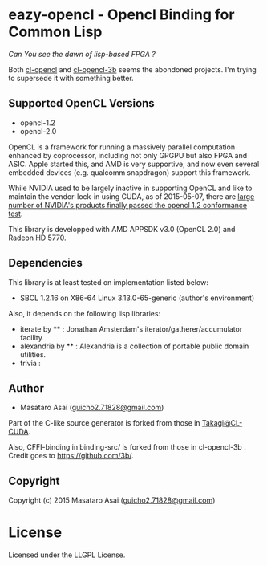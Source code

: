 # eazy-opencl - Opencl Binding for Common Lisp

*Can You see the dawn of lisp-based FPGA ?*

Both [cl-opencl](https://github.com/malkia/cl-opencl) and [cl-opencl-3b](https://github.com/3b/cl-opencl-3b) seems the abondoned projects. I'm trying to supersede it with something better.

## Supported OpenCL Versions

+ opencl-1.2
+ opencl-2.0

OpenCL is a framework for running a massively parallel computation enhanced by coprocessor, including not only GPGPU but also FPGA and ASIC. Apple started this, and AMD is very supportive, and now even several embedded devices (e.g. qualcomm snapdragon) support this framework.

While NVIDIA used to be largely inactive in supporting OpenCL and like to maintain the vendor-lock-in using CUDA, as of 2015-05-07, there are [large number of NVIDIA's products finally passed the opencl 1.2 conformance test](https://www.khronos.org/conformance/adopters/conformant-products). 

This library is developped with AMD APPSDK v3.0 (OpenCL 2.0) and Radeon HD 5770.

## Dependencies
This library is at least tested on implementation listed below:

+ SBCL 1.2.16 on X86-64 Linux 3.13.0-65-generic (author's environment)

Also, it depends on the following lisp libraries:

+ iterate by ** :
    Jonathan Amsterdam's iterator/gatherer/accumulator facility
+ alexandria by ** :
    Alexandria is a collection of portable public domain utilities.
+ trivia :
    
## Author

* Masataro Asai (guicho2.71828@gmail.com)

Part of the C-like source generator is forked from those in [Takagi@CL-CUDA](https://github.com/takagi/cl-cuda).

Also, CFFI-binding in binding-src/ is forked from those in cl-opencl-3b . Credit goes to https://github.com/3b/.



## Copyright

Copyright (c) 2015 Masataro Asai (guicho2.71828@gmail.com)

# License

Licensed under the LLGPL License.


